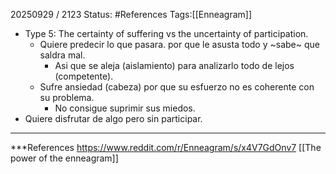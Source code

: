 20250929 / 2123
Status: #References 
Tags:[[Enneagram]]
- Type 5: The certainty of suffering vs the uncertainty of participation.
	- Quiere predecir lo que pasara. por que le asusta todo y ~sabe~ que saldra mal.
		- Asi que se aleja (aislamiento) para analizarlo todo de lejos (competente).
	- Sufre ansiedad (cabeza) por que su esfuerzo no es coherente con su problema.
		- No consigue suprimir sus miedos.
- Quiere disfrutar de algo pero sin participar.

---
 ***References 
https://www.reddit.com/r/Enneagram/s/x4V7GdOnv7
[[The power of the enneagram]]